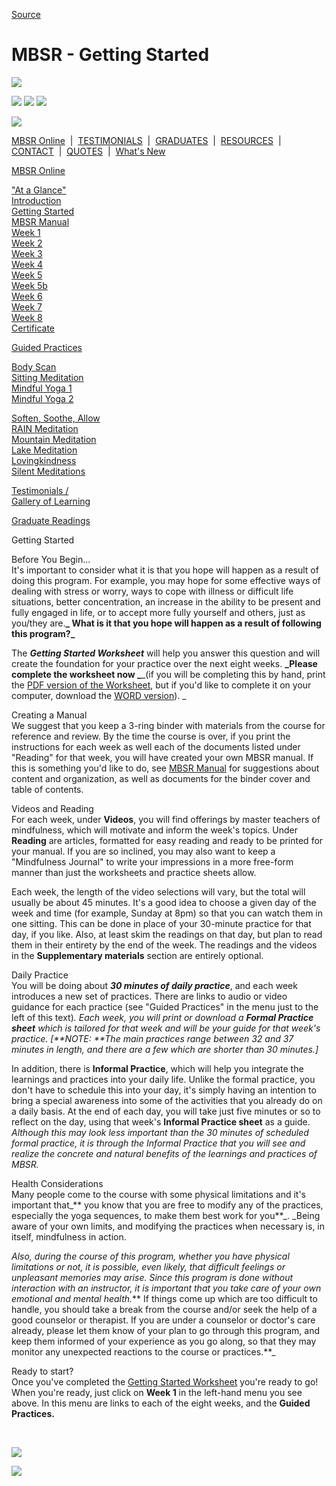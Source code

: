 
[Source](http://palousemindfulness.com/selfguidedMBSR_gettingstarted.html "Permalink to MBSR - Getting Started")

# MBSR - Getting Started

![][1]

![][2] ![][3] ![][4]

![][5]

[MBSR Online][6] &nbsp;|&nbsp; [TESTIMONIALS][7] &nbsp;|&nbsp; [GRADUATES][8] &nbsp;|&nbsp; [RESOURCES][9] &nbsp;|&nbsp; [CONTACT][10] &nbsp;|&nbsp; [QUOTES][11] &nbsp;|&nbsp; [What's New][12]

[MBSR Online][6]

[ "At a Glance"][13]  
[Introduction][14]  
[Getting Started][15]  
[MBSR Manual][16]  
[Week 1][17]  
[Week 2][18]  
[Week 3][19]  
[Week 4][20]  
[Week 5][21]  
[Week 5b][22]  
[Week 6][23]  
[Week 7][24]  
[Week 8][25]  
[Certificate][26]  
  

[Guided Practices][27]

[Body Scan][28]  
[Sitting Meditation][29]  
[Mindful Yoga 1][30]  
[Mindful Yoga 2][31]  
  
[Soften, Soothe, Allow][32]  
[RAIN Meditation][33]  
[Mountain Meditation][34]  
[Lake Meditation][35]  
[Lovingkindness][36]  
[Silent Meditations][37]  
  

[Testimonials /  
Gallery of Learning][7]

  

[Graduate Readings][8]

Getting Started

Before You Begin...  
It's important to consider what it is that you hope will happen as a result of doing this program. For example, you may hope for some effective ways of dealing with stress or worry, ways to cope with illness or difficult life situations, better concentration, an increase in the ability to be present and fully engaged in life, or to accept more fully yourself and others, just as you/they are.**_ What is it that you hope will happen as a result of following this program?_**

The _**Getting Started Worksheet**_ will help you answer this question and will create the foundation for your practice over the next eight weeks. **_Please complete the worksheet now _**_(if you will be completing this by hand, print the [PDF version of the Worksheet][38], but if you'd like to complete it on your computer, download the [WORD version][39]). _

Creating a Manual  
We suggest that you keep a 3-ring binder with materials from the course for reference and review. By the time the course is over, if you print the instructions for each week as well each of the documents listed under "Reading" for that week, you will have created your own MBSR manual. If this is something you'd like to do, see [MBSR Manual][16] for suggestions about content and organization, as well as documents for the binder cover and table of contents.

Videos and Reading  
For each week, under **Videos**, you will find offerings by master teachers of mindfulness, which will motivate and inform the week's topics. Under **Reading** are articles, formatted for easy reading and ready to be printed for your manual. If you are so inclined, you may also want to keep a "Mindfulness Journal" to write your impressions in a more free-form manner than just the worksheets and practice sheets allow.

Each week, the length of the video selections will vary, but the total will usually be about 45 minutes. It's a good idea to choose a given day of the week and time (for example, Sunday at 8pm) so that you can watch them in one sitting. This can be done in place of your 30-minute practice for that day, if you like. Also, at least skim the readings on that day, but plan to read them in their entirety by the end of the week. The readings and the videos in the **Supplementary materials** section are entirely optional.

Daily Practice  
You will be doing about _**30 minutes of daily practice**_, and each week introduces a new set of practices. There are links to audio or video guidance for each practice (see "Guided Practices" in the menu just to the left of this text)_. _Each week, you will print or download a **Formal Practice sheet** which is tailored for that week and will be your guide for that week's practice._ [**NOTE: **The main practices range between 32 and 37 minutes in length, and there are a few which are shorter than 30 minutes.]_

In addition, there is **Informal Practice**, which will help you integrate the learnings and practices into your daily life. Unlike the formal practice, you don't have to schedule this into your day, it's simply having an intention to bring a special awareness into some of the activities that you already do on a daily basis. At the end of each day, you will take just five minutes or so to reflect on the day, using that week's **Informal Practice sheet** as a guide. _Although this may look less important than the 30 minutes of scheduled formal practice, it is through the Informal Practice that you will see and realize the concrete and natural benefits of the learnings and practices of MBSR._

Health Considerations  
Many people come to the course with some physical limitations and it's important that_** you know that you are free to modify any of the practices, especially the yoga sequences, to make them best work for you**_. _Being aware of your own limits, and modifying the practices when necessary is, in itself, mindfulness in action.  
  
_Also, during the course of this program, whether you have physical limitations or not, it is possible, even likely, that difficult feelings or unpleasant memories may arise. Since this program is done without interaction with an instructor, it is important that you take care of your own emotional and mental health._** If things come up which are too difficult to handle, you should take a break from the course and/or seek the help of a good counselor or therapist. If you are under a counselor or doctor's care already, please let them know of your plan to go through this program, and keep them informed of your experience as you go along, so that they may monitor any unexpected reactions to the course or practices.**_

Ready to start?  
Once you've completed the [Getting Started Worksheet][38] you're ready to go! When you're ready, just click on **Week 1** in the left-hand menu you see above. In this menu are links to each of the eight weeks, and the **Guided Practices.**  

&nbsp;

  
  
  
  
[ ![][40]][38]   
  
  
  
[ ![][41]][16]

&nbsp;

[1]: http://palousemindfulness.com/art/docbox-translate-flip.jpg
[2]: http://palousemindfulness.com/art/clouds1_middle_570x22.jpg
[3]: http://palousemindfulness.com/art/logo-youtube_22.gif
[4]: http://palousemindfulness.com/art/logo-facebook_22.gif
[5]: http://palousemindfulness.com/art/clouds2_title_950x115.jpg
[6]: index.html
[7]: testimonials/index.html
[8]: graduates.html
[9]: resources.html
[10]: contact.html
[11]: quotes.html
[12]: whats-new.html
[13]: selfguidedMBSR_ataglance.html
[14]: selfguidedMBSR_week0.html
[15]: selfguidedMBSR_gettingstarted.html
[16]: selfguidedMBSR_manual.html
[17]: selfguidedMBSR_week1.html
[18]: selfguidedMBSR_week2.html
[19]: selfguidedMBSR_week3.html
[20]: selfguidedMBSR_week4.html
[21]: selfguidedMBSR_week5.html
[22]: selfguidedMBSR_week5b.html
[23]: selfguidedMBSR_week6.html
[24]: selfguidedMBSR_week7.html
[25]: selfguidedMBSR_week8.html
[26]: selfguidedMBSR_certificate.html
[27]: guidedmeditations.html
[28]: meditations/bodyscan.html
[29]: meditations/sittingmeditation.html
[30]: meditations/yoga1.html
[31]: meditations/yoga2.html
[32]: meditations/soften-soothe-allow.html
[33]: meditations/RAIN.html
[34]: meditations/mountain.html
[35]: meditations/lake.html
[36]: meditations/lovingkindness.html
[37]: meditations/silent30min.html
[38]: docs/gettingstarted.pdf
[39]: docs/gettingstarted.docx
[40]: http://palousemindfulness.com/art/gettingstarted_170.jpg
[41]: http://palousemindfulness.com/art/manual-photo_170.jpg
